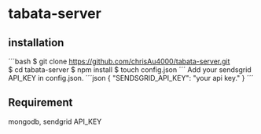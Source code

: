 # tabata-server

## installation
´´´bash
$ git clone https://github.com/chrisAu4000/tabata-server.git  
$ cd tabata-server
$ npm install
$ touch config.json
´´´
Add your sendsgrid API_KEY in config.json.
´´´json
{
  "SENDSGRID_API_KEY": "your api key."
}
´´´
## Requirement
mongodb, sendgrid API_KEY
